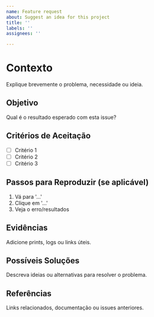 ```yaml
---
name: Feature request
about: Suggest an idea for this project
title: ''
labels: ''
assignees: ''

---
```


# Contexto
Explique brevemente o problema, necessidade ou ideia.

## Objetivo
Qual é o resultado esperado com esta issue?

## Critérios de Aceitação
- [ ] Critério 1
- [ ] Critério 2
- [ ] Critério 3

## Passos para Reproduzir (se aplicável)
1. Vá para '...'
2. Clique em '...'
3. Veja o erro/resultados

## Evidências
Adicione prints, logs ou links úteis.

## Possíveis Soluções
Descreva ideias ou alternativas para resolver o problema.

## Referências
Links relacionados, documentação ou issues anteriores.
